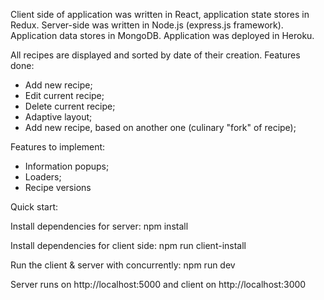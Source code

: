 Client side of application was written in React, application state stores in Redux. Server-side was written in Node.js (express.js framework). 
Application data stores in MongoDB. Application was deployed in Heroku. 

All recipes are displayed and sorted by date of their creation. 
Features done:  

 - Add new recipe; 
 - Edit current recipe; 
 - Delete current recipe; 
 - Adaptive layout;
 - Add new recipe, based on another one (culinary "fork" of recipe);

Features to implement:  
- Information popups; 
- Loaders; 
- Recipe versions

Quick start: 

Install dependencies for server: 
  npm install  

Install dependencies for client side: 
  npm run client-install  

Run the client & server with concurrently: 
  npm run dev  

Server runs on http://localhost:5000 and client on http://localhost:3000
